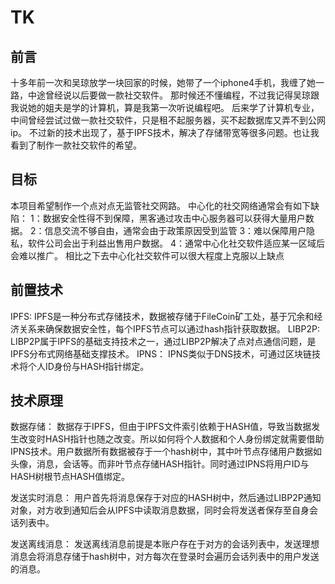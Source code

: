 # TK

## 前言
十多年前一次和吴琼放学一块回家的时候，她带了一个iphone4手机，我缠了她一路，中途曾经说以后要做一款社交软件。
那时候还不懂编程，不过我记得吴琼跟我说她的姐夫是学的计算机，算是我第一次听说编程吧。
后来学了计算机专业，中间曾经尝试过做一款社交软件，只是租不起服务器，买不起数据库又弄不到公网ip。
不过新的技术出现了，基于IPFS技术，解决了存储带宽等很多问题。也让我看到了制作一款社交软件的希望。

## 目标
本项目希望制作一个点对点无监管社交网路。
中心化的社交网络通常会有如下缺陷：
1：数据安全性得不到保障，黑客通过攻击中心服务器可以获得大量用户数据。
2：信息交流不够自由，通常会由于政策原因受到监管
3：难以保障用户隐私，软件公司会出于利益出售用户数据。
4：通常中心化社交软件适应某一区域后会难以推广。
相比之下去中心化社交软件可以很大程度上克服以上缺点

## 

## 前置技术
IPFS:
IPFS是一种分布式存储技术，数据被存储于FileCoin矿工处，基于冗余和经济关系来确保数据安全性，每个IPFS节点可以通过hash指针获取数据。
LIBP2P:
LIBP2P属于IPFS的基础支持技术之一，通过LIBP2P解决了点对点通信问题，是IPFS分布式网络基础支撑技术。
IPNS：
IPNS类似于DNS技术，可通过区块链技术将个人ID身份与HASH指针绑定。

## 技术原理
数据存储：
数据存于IPFS，但由于IPFS文件索引依赖于HASH值，导致当数据发生改变时HASH指针也随之改变。所以如何将个人数据和个人身份绑定就需要借助IPNS技术。用户数据所有数据被存于一个hash树中，其中叶节点存储用户数据如头像，消息，会话等。而非叶节点存储HASH指针。同时通过IPNS将用户ID与HASH树根节点HASH值绑定。

发送实时消息：
用户首先将消息保存于对应的HASH树中，然后通过LIBP2P通知对象，对方收到通知后会从IPFS中读取消息数据，同时会将发送者保存至自身会话列表中。

发送离线消息：
发送离线消息前提是本账户存在于对方的会话列表中，发送理想消息会将消息存储于hash树中，对方每次在登录时会遍历会话列表中的用户发送的消息。


